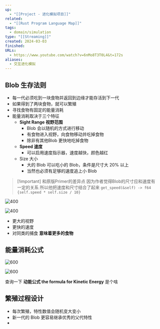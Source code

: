 ```yaml
---
up:
  - "[[Project - 进化模拟项目]]"
related:
  - "[[Rust Program Language Map]]"
tags:
  - domain/simulation
type: "[[Streaming]]"
created: 2024-03-03
finished: 
URLs:
  - https://www.youtube.com/watch?v=6nMo8T3T0L4&t=172s
aliases:
  - 交互进化模拟
---
```


## Blob 生存法则

- 每一代必须吃到一块食物并返回到边缘才能存活到下一代
- 如果得到了两块食物，就可以繁殖
- 寻找食物有固定的能量消耗
- 能量消耗取决于三个特征
	- **Sight Range 视野范围**
		- Blob 会以随机的方式进行移动
		- 有食物进入视野，向食物移动并吃掉食物
		- 除非有其他Blob 更快地吃掉食物
	- **Speed 速度**
		- 可以启用速度指示器，速度越快，颜色越红
	- Size 大小
		- 大的 Blob 可以吃小的 Blob，条件是尺寸大 20% 以上
		- 当然也必须有足够的速度追上小 Blob


> [!important] 和原版Primer的差异点
> 因为作者觉得Blob的尺寸应和速度有一定的关系
> 所以他把速度和尺寸结合了起来
> `get_speed(&self) -> f64 {self.speed * self.size / 10}`


![400](https://s1.vika.cn/space/2024/03/05/cade9cde42bd4726bbc9a3d05c8641c5)


![400](https://s1.vika.cn/space/2024/03/05/c4a5183e64784f41aa02ed7c4a1ae451)

- 更大的视野
- 更快的速度
- 对同类的捕食
**意味着更多的食物**

## 能量消耗公式

![600](https://s1.vika.cn/space/2024/03/05/0febf982ef754269bfb308cddd23c1a8)

![600](https://s1.vika.cn/space/2024/03/05/8f1fa9a77b284b81827761308947ba70)


查询一下 **动能公式 the formula for Kinetic Energy** 是个啥

## 繁殖过程设计

- 每次繁殖，特性数值会随机变大变小
- 新一代的 Blob 更容易继承优秀的父代特性
- 